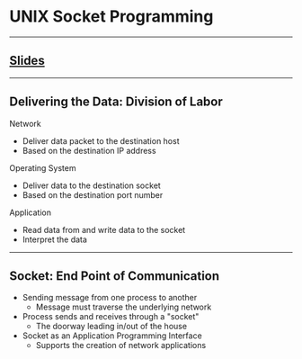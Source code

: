 # UNIX Socket Programming
---

## [Slides](https://redhawks-my.sharepoint.com/:p:/r/personal/bowermanjess_seattleu_edu/_layouts/15/Doc.aspx?sourcedoc=%7BA1962C6D-8B6E-4FD0-ACC1-B2C3035E7874%7D&file=9-socket_prog.pptx&action=edit&mobileredirect=true)
---

## Delivering the Data: Division of Labor
Network
- Deliver data packet to the destination host
- Based on the destination IP address

Operating System
- Deliver data to the destination socket
- Based on the destination port number

Application
- Read data from and write data to the socket
- Interpret the data

--- 

## Socket: End Point of Communication
- Sending message from one process to another
  - Message must traverse the underlying network
- Process sends and receives through a "socket"
  - The doorway leading in/out of the house
- Socket as an Application Programming Interface
  - Supports the creation of network applications
